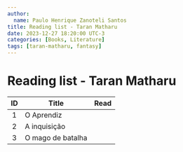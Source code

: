 ```yaml
---
author:
  name: Paulo Henrique Zanoteli Santos
title: Reading list - Taran Matharu
date: 2023-12-27 18:20:00 UTC-3
categories: [Books, Literature]
tags: [taran-matharu, fantasy]
---
```


# Reading list - Taran Matharu

| ID  | Title             | Read |
|:---:| ----------------- |:----:|
| 1   | O Aprendiz        |      |
| 2   | A inquisição      |      |
| 3   | O mago de batalha |      |
